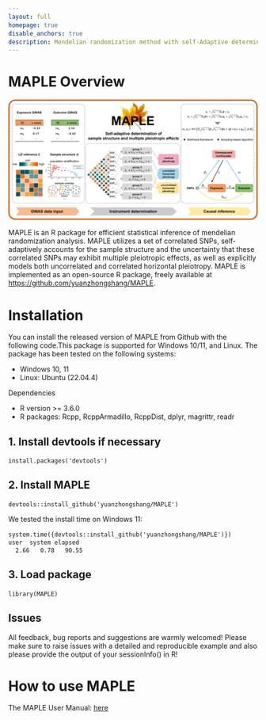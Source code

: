 ```yaml
---
layout: full
homepage: true
disable_anchors: true
description: Mendelian randomization method with self-Adaptive determination of samPle structure and multiple pLEiotropic effects
---
```

# MAPLE Overview

![](MAPLE.png)

MAPLE is an R package for efficient statistical inference of mendelian randomization analysis. MAPLE utilizes a set of correlated SNPs, self-adaptively accounts for the sample structure and the uncertainty that these correlated SNPs may exhibit multiple pleiotropic effects, as well as explicitly models both uncorrelated and correlated horizontal pleiotropy. MAPLE is implemented as an open-source R package, freely available at <https://github.com/yuanzhongshang/MAPLE>.

# Installation
You can install the released version of MAPLE from Github with the following code.This package is supported for Windows 10/11, and Linux. The package has been tested on the following systems:
* Windows 10, 11
* Linux: Ubuntu (22.04.4)

Dependencies

* R version >= 3.6.0
* R packages: Rcpp, RcppArmadillo, RcppDist, dplyr, magrittr, readr

## 1. Install devtools if necessary

```
install.packages('devtools')
```

## 2. Install MAPLE

```
devtools::install_github('yuanzhongshang/MAPLE')
```

We tested the install time on Windows 11:
```
system.time({devtools::install_github('yuanzhongshang/MAPLE')})
user  system elapsed
  2.66   0.78   90.55
```

## 3. Load package

```
library(MAPLE)
```

## Issues

All feedback, bug reports and suggestions are warmly welcomed! Please make sure to raise issues with a detailed and reproducible example and also please provide the output of your sessionInfo() in R!

# How to use MAPLE
The MAPLE User Manual: [here](MAPLE_user_manual.pdf)
